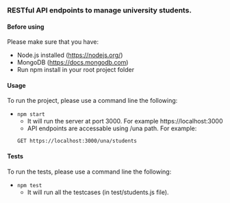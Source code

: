 ### RESTful API endpoints to manage university students.

#### Before using
Please make sure that you have:
- Node.js installed (https://nodejs.org/)
- MongoDB (https://docs.mongodb.com)
- Run npm install in your root project folder


#### Usage
To run the project, please use a command line the following:
* `npm start`
    * It will run the server at port 3000. For example https://localhost:3000
    * API endpoints are accessable using /una path. For example:
    ```
    GET https://localhost:3000/una/students
    ```

#### Tests
To run the tests, please use a command line the following:
* `npm test`
    * It will run all the testcases (in test/students.js file).
